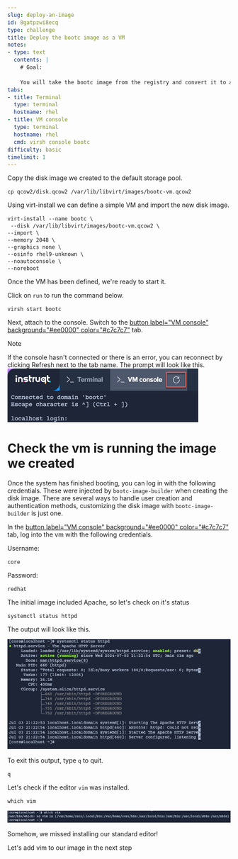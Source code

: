 ```yaml
---
slug: deploy-an-image
id: 8gatpzwi8ecq
type: challenge
title: Deploy the bootc image as a VM
notes:
- type: text
  contents: |
    # Goal:

    You will take the bootc image from the registry and convert it to a disk image for KVM.
tabs:
- title: Terminal
  type: terminal
  hostname: rhel
- title: VM console
  type: terminal
  hostname: rhel
  cmd: virsh console bootc
difficulty: basic
timelimit: 1
---
```


Copy the disk image we created to the default storage pool.

```bash,run
cp qcow2/disk.qcow2 /var/lib/libvirt/images/bootc-vm.qcow2
```

Using virt-install we can define a simple VM and import the new disk image.

```bash,run
virt-install --name bootc \
 --disk /var/lib/libvirt/images/bootc-vm.qcow2 \
--import \
--memory 2048 \
--graphics none \
--osinfo rhel9-unknown \
--noautoconsole \
--noreboot
```

Once the VM has been defined, we're ready to start it.

Click on `run` to run the command below.

```bash,run
virsh start bootc
```

Next, attach to the console. Switch to the [button label="VM console" background="#ee0000" color="#c7c7c7"](tab-1) tab.

> [!NOTE]
> If the console hasn't connected or there is an error, you can reconnect by clicking Refresh next to the tab name. The prompt will look like this. ![](../assets/terminal_prompt.png)

Check the vm is running the image we created
===

Once the system has finished booting, you can log in with the following credentials. These were injected by `bootc-image-builder` when creating the disk image. There are several ways to handle user creation and authentication methods, customizing the disk image with `bootc-image-builder` is just one.

In the [button label="VM console" background="#ee0000" color="#c7c7c7"](tab-1) tab, log into the vm with the following credentials.

Username:

```bash,run
core
```

Password:

```bash,run
redhat
```

The initial image included Apache, so let's check on it's status

```bash,run
systemctl status httpd
```

The output will look like this.

![](../assets/httpd_service.png)

To exit this output, type `q` to quit.

```bash,run
q
```

Let's check if the editor `vim` was installed.

```bash,run
which vim
```

![](../assets/no_vim.png)

Somehow, we missed installing our standard editor!

Let's add vim to our image in the next step
